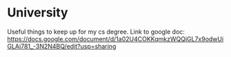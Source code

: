 # University
Useful things to keep up for my cs degree.
Link to google doc: https://docs.google.com/document/d/1a02U4COKKqmkzWQQjGL7x9odwUiGLAi781_-3N2N4BQ/edit?usp=sharing